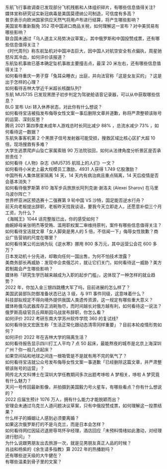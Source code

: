东航飞行事故调查已发现部分飞机残骸和人体组织碎片，有哪些信息值得关注?  
媒体宣称研究证实新冠病毒是美国莫德纳公司制造，可信度有多高？  
普京表示向欧洲国家供应天然气将用卢布进行结算，将产生哪些影响？  
美国宣布重新豁免 352 项中国进口商品关税，如何理解这一宣布？对中美贸易有哪些影响？  
联合国未通过「乌人道主义局势决议草案」，其中俄罗斯和中国投赞成票，还有哪些信息值得关注？  
《时代周刊》称东航坠机对中国冲击巨大，因中国人对航空安全有点偏执，周星驰怒斥其冷血，如何评价该报道？  
东航坠机事故已基本确定坠机事故主要撞击点，最深 20 米左右，还有哪些信息值得关注？  
如何看待重庆一男子穿「兔耳朵睡衣」出庭，并向法官称「这是女友买的」？这是出于怎样的心理？  
如何看待吉林大学近千米超长核酸队列?  
东航 MU5735 已发现黑匣子初步判定为驾驶舱语音记录器，可以从中获取哪些信息？  
BLG 宣布 Uzi 转入休养状态，对此你有什么想说？  
如何看待宝洁被指发布侮辱女性文案一事后删除文章并道歉，称将严肃整顿该账号的运营、深刻反思？  
腾讯 2021 第四季度未成年人游戏总时长同比减少 88% ，总流水减少 73% ，如何看待这一数据？  
东航失事客机第 2 个黑匣子信号发射器可能受损，搜救区域比核心区扩大超 10 倍，现场搜救有多难？  
大学生逃票爬庐山坠亡家属索赔 90 万法院驳回，如何从法律角度分析景区是否承担责任？  
如何看待《人物》杂志《MU5735 航班上的人们》一文？  
如何看待小米史上最大规模员工激励，4931 人获得 1.749 亿股激励？  
中国所有人集体居家隔离 14 天，14 天内有病治病且重点隔离，14 天后疫情是否会基本消失？  
如何看待俄罗斯第 810 海军步兵旅旅长阿列克谢·谢洛夫 (Alexei Sharov) 在马里乌波尔阵亡？  
世界杯亚洲区预选赛十二强赛第 9 轮中国 VS 沙特，国足能否逆水行舟？  
前天向老板提出辞职，老板昨天找我谈话，要我今天立即走人，还愿意补偿三个月工资，为什么？  
《海贼王》1044 话完整版已出，你的感受如何？  
曲婉婷母亲张明杰等受贿、滥用职权案二审维持原判，案件有哪些信息值得关注？  
如何看待宝洁就文章「女人脚臭是男人的 5 倍，不信闻一下」侮辱女性致歉？商业广告营销的尺度在哪里？  
如何看待某公司出纳为玩《逆水寒》挪用 800 多万元，其中运营公会花 600 多万？  
日本发动机十分先进，却敢向任何一国出售，为何不怕技术泄露？  
美商务部长再威胁：发现中企卖俄芯片，就让它们关门，如何看待这一威胁？美方若制裁会产生哪些影响？  
媒体称「研究生学历越来越成为入职的起步门槛」，这体现了一种怎样的就业趋势？  
2022 年，你加入金三银四跳槽大军了吗，目前进展的怎么样了？  
美国武装部队防御准备状态已达 3 级，与 911 事件同级，这意味着什么？  
科技部拟规定不得向境外提供我国人类遗传资源，这一规定有哪些重大意义？  
媒体称俄乌武器库存正消耗殆尽，而时间越长对俄方越有利，如何看待这一说法？  
俄罗斯高级官员丘拜斯因乌战宣布辞职，你怎么看？  
如何评价 2022 考研东南大学苏州软件学院 360 的复试线?  
如何看待张文宏医生称「生活正常化跟动态清零同样重要」？目前本轮疫情形势如何？  
如何评价 2022 年在吉林大学的隔离生活？  
如何看待报告显示四川打工人平均 7 点 50 起床，最能熬夜的城市是北京上海深圳广州？你一般几点起床？  
如果空间站和地球之间连一根吸管是不是就有用不完的氧气了？  
如何看待宝洁就公众号发布侮辱女性文案一事道歉「已经删除这篇文章，并严肃整顿该账号的运营」？  
网传北大文科博士在深圳大学任教期间多次出题考哆啦 A 梦相关，哆啦 A 梦究竟有什么魅力？  
天问一号传回最新影像，并拍摄到美国毅力号火星车，有哪些看点？你有什么想说的？  
2022 应届生预计 1076 万人，拥有什么能力才能脱颖而出？  
安理会未通过乌克兰人道问题决议草案，只有中俄投赞成票，如何理解这一投票结果？  
什么样子的婚姻让人感到必须要离婚？  
如果这次俄罗斯打的不是乌克兰，而是日本会怎样？  
如何看待网红因延迟退房辱骂怀孕经理，酒店回应「未预料情绪如此激动，对经理进行慰问」？  
为什么说跟男朋友出去旅游一次，就是见男朋友真正人品的时候？  
肖战和杨紫的《余生请多指教》算 2022 年的热播剧吗？  
还有哪些逆天级的大牛健在？  
有哪些温柔到骨子里的文案？  
